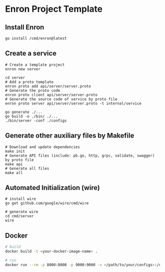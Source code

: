 # Enron Project Template

## Install Enron
```
go install /cmd/enron@latest
```
## Create a service
```
# Create a template project
enron new server

cd server
# Add a proto template
enron proto add api/server/server.proto
# Generate the proto code
enron proto client api/server/server.proto
# Generate the source code of service by proto file
enron proto server api/server/server.proto -t internal/service

go generate ./...
go build -o ./bin/ ./...
./bin/server -conf ./configs
```
## Generate other auxiliary files by Makefile
```
# Download and update dependencies
make init
# Generate API files (include: pb.go, http, grpc, validate, swagger) by proto file
make api
# Generate all files
make all
```
## Automated Initialization (wire)
```
# install wire
go get github.com/google/wire/cmd/wire

# generate wire
cd cmd/server
wire
```

## Docker
```bash
# build
docker build -t <your-docker-image-name> .

# run
docker run --rm -p 8000:8000 -p 9000:9000 -v </path/to/your/configs>:/data/conf <your-docker-image-name>
```

